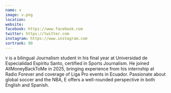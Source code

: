 ```yaml
---
name: v
image: v.png
location:
website:
facebook: https://www.facebook.com
twitter: https://twitter.com
instagram: https://www.instagram.com
sortrank: 90
---
```

`V` is a bilingual Journalism student in his final year at Universidad de Especialidad Espíritu Santo, certified in Sports Journalism. He joined AllMoneyBackToMe in 2025, bringing experience from his internship at Radio Forever and coverage of Liga Pro events in Ecuador. Passionate about global soccer and the NBA, E offers a well-rounded perspective in both English and Spanish.